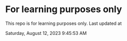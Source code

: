 # For learning purposes only
This repo is for learning purposes only.
Last updated at

Saturday, August 12, 2023 9:45:53 AM

